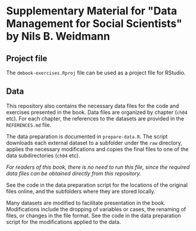 # Supplementary Material for "Data Management for Social Scientists" by Nils B. Weidmann

## Project file

The `dmbook-exercises.Rproj` file can be used as a project file for RStudio.

## Data 

This repository also contains the necessary data files for the code and exercises presented in the book. Data files are organized by chapter (`ch04` etc). For each chapter, the references to the datasets are provided in the `REFERENCES.md` file.

The data preparation is documented in `prepare-data.R`. The script downloads each external dataset to a subfolder under the `raw` directory, applies the necessary modifications and copies the final files to one of the data subdirectories (`ch04` etc). 

*For readers of this book, there is no need to run this file, since the required data files can be obtained directly from this repository.*

See the code in the data preparation script for the locations of the original files online, and the subfolders where they are stored locally.

Many datasets are modified to facilitate presentation in the book. Modifications include the dropping of variables or cases, the renaming of files, or changes in the file format. See the code in the data preparation script for the modifications applied to the data.
